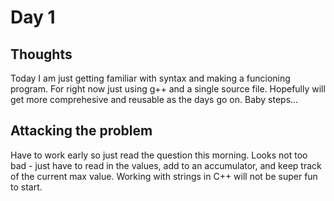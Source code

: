 # Day 1
## Thoughts
Today I am just getting familiar with syntax and making a funcioning program.
For right now just using g++ and a single source file.
Hopefully will get more comprehesive and reusable as the days go on.
Baby steps...
## Attacking the problem
Have to work early so just read the question this morning.
Looks not too bad - just have to read in the values, add to an accumulator, and keep track of the current max value.
Working with strings in C++ will not be super fun to start.